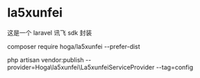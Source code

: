 # la5xunfei

这是一个 laravel 讯飞 sdk 封装

composer require hoga/la5xunfei --prefer-dist

php artisan vendor:publish --provider=Hoga\la5xunfei\La5xunfeiServiceProvider --tag=config
